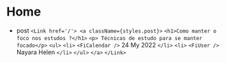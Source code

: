 # Home

- post
    ``` <Link href='/'> <a className={styles.post}> ```
    ```<h1>Como manter o foco nos estudos ?</h1>```
    ```<p> Técnicas de estudo para se manter focado</p>```
    ```<ul>```
    ```<li>```
    ```<FiCalendar />```
    24 My 2022
    ```</li>```
    ```<li>```
    ```<FiUser />```
    Nayara Helen
    ```</li>```
    ```</ul>```
    ```</a>```
    ```</Link>```
